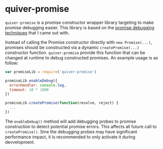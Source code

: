 quiver-promise
==============

`quiver-promise` is a promise constructor wrapper library targeting to make promise debugging easier. This library is based on the [promise debugging techniques](https://github.com/soareschen/es6-promise-debugging) that I came out with.

Instead of calling the Promise constructor directly with `new Promise(...)`, promises should be constructed via a dynamic `createPromise(...)` constructor function. `quiver-promise` provide this function that can be changed at runtime to debug constructed promises. An example usage is as follow:

```javascript
var promiseLib = require('quiver-promise')

promiseLib.enableDebug({
  errorHandler: console.log,
  timeout: 10 * 1000
})

promiseLib.createPromise(function(resolve, reject) {
  ...
})
```

The `enableDebug()` method will add debugging probes to promise construction to detect potential promise errors. This affects all future call to `createPromise()`. Sine the debugging probes may have significant performance impact, it is recommended to only activate it during devvelopment.